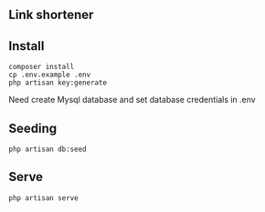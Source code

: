 ## Link shortener

## Install
```
composer install
cp .env.example .env
php artisan key:generate
```
Need create Mysql database and set database credentials in .env

## Seeding 
```
php artisan db:seed 
```

## Serve
```
php artisan serve
```
